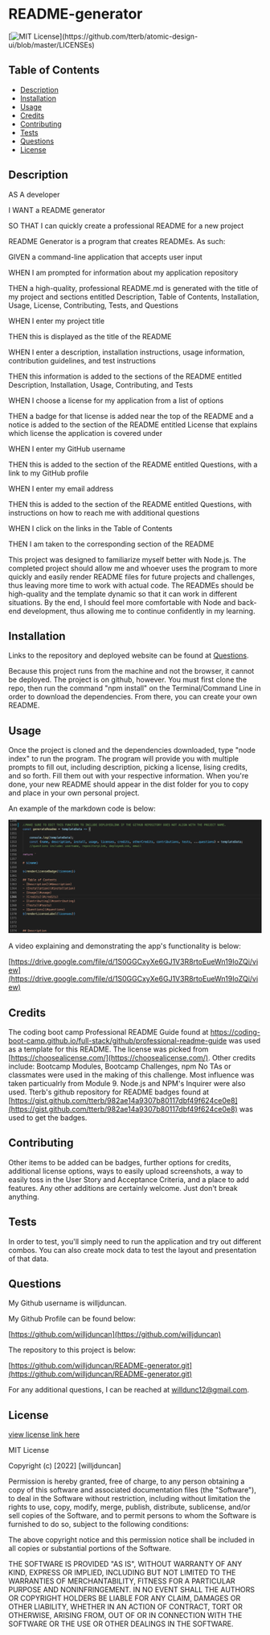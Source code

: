 
# README-generator


[![MIT License](https://img.shields.io/apm/l/atomic-design-ui.svg?)](https://github.com/tterb/atomic-design-ui/blob/master/LICENSEs)

        

## Table of Contents
- [Description](#description)
- [Installation](#installation)
- [Usage](#usage)
- [Credits](#credits)
- [Contributing](#contributing)
- [Tests](#tests)
- [Questions](#questions)
- [License](#license)  
        



## Description

AS A developer

I WANT a README generator

SO THAT I can quickly create a professional README for a new project

README Generator is a program that creates READMEs. As such:

GIVEN a command-line application that accepts user input

WHEN I am prompted for information about my application repository

THEN a high-quality, professional README.md is generated with the title of my project and sections entitled Description, Table of Contents, Installation, Usage, License, Contributing, Tests, and Questions

WHEN I enter my project title

THEN this is displayed as the title of the README

WHEN I enter a description, installation instructions, usage information, contribution guidelines, and test instructions

THEN this information is added to the sections of the README entitled Description, Installation, Usage, Contributing, and Tests

WHEN I choose a license for my application from a list of options 

THEN a badge for that license is added near the top of the README and a notice is added to the section of the README entitled License that explains which license the application is covered under

WHEN I enter my GitHub username

THEN this is added to the section of the README entitled Questions, with a link to my GitHub profile

WHEN I enter my email address

THEN this is added to the section of the README entitled Questions, with instructions on how to reach me with additional questions

WHEN I click on the links in the Table of Contents

THEN I am taken to the corresponding section of the README

This project was designed to familiarize myself better with Node.js. The completed project should allow me and whoever uses the program to more quickly and easily render README files for future projects and challenges, thus leaving more time to work with actual code. The READMEs should be high-quality and the template dynamic so that it can work in different situations. By the end, I should feel more comfortable with Node and back-end development, thus allowing me to continue confidently in my learning. 


## Installation

Links to the repository and deployed website can be found at [Questions](#questions).

Because this project runs from the machine and not the browser, it cannot be deployed. The project is on github, however. You must first clone the repo, then run the command "npm install" on the Terminal/Command Line in order to download the dependencies. From there, you can create your own README. 


## Usage

Once the project is cloned and the dependencies downloaded, type "node index" to run the program. The program will provide you with multiple prompts to fill out, including description, picking a license, lising credits, and so forth. Fill them out with your respective information. When you're done, your new README should appear in the dist folder for you to copy and place in your own personal project. 

An example of the markdown code is below: 

![screenshot of markdown](/images/screenshot-markdown.png)

A video explaining and demonstrating the app's functionality is below:

[https://drive.google.com/file/d/1S0GGCxyXe6GJ1V3R8rtoEueWn19IoZQi/view](https://drive.google.com/file/d/1S0GGCxyXe6GJ1V3R8rtoEueWn19IoZQi/view)


## Credits

The coding boot camp Professional README Guide found at https://coding-boot-camp.github.io/full-stack/github/professional-readme-guide was used as a template for this README. 
The license was picked from [https://choosealicense.com/](https://choosealicense.com/).
Other credits include: 
Bootcamp Modules, Bootcamp Challenges, npm
No TAs or classmates were used in the making of this challenge. Most influence was taken particualrly from Module 9. Node.js and NPM's Inquirer were also used. Tterb's github repository for README badges found at [https://gist.github.com/tterb/982ae14a9307b80117dbf49f624ce0e8](https://gist.github.com/tterb/982ae14a9307b80117dbf49f624ce0e8) was used to get the badges.



## Contributing

Other items to be added can be badges, further options for credits, additional license options, ways to easily upload screenshots, a way to easily toss in the User Story and Acceptance Criteria, and a place to add features. Any other additions are certainly welcome. Just don't break anything. 


## Tests

In order to test, you'll simply need to run the application and try out different combos. You can also create mock data to test the layout and presentation of that data. 


## Questions

My Github username is willjduncan.


My Github Profile can be found below:

[https://github.com/willjduncan](https://github.com/willjduncan)


The repository to this project is below:

[https://github.com/willjduncan/README-generator.git](https://github.com/willjduncan/README-generator.git)


For any additional questions, I can be reached at willdunc12@gmail.com.



## License

[view license link here](https://choosealicense.com/licenses/mit/)

        
MIT License

Copyright (c) [2022] [willjduncan]

Permission is hereby granted, free of charge, to any person obtaining a copy
of this software and associated documentation files (the "Software"), to deal
in the Software without restriction, including without limitation the rights
to use, copy, modify, merge, publish, distribute, sublicense, and/or sell
copies of the Software, and to permit persons to whom the Software is
furnished to do so, subject to the following conditions:

The above copyright notice and this permission notice shall be included in all
copies or substantial portions of the Software.

THE SOFTWARE IS PROVIDED "AS IS", WITHOUT WARRANTY OF ANY KIND, EXPRESS OR
IMPLIED, INCLUDING BUT NOT LIMITED TO THE WARRANTIES OF MERCHANTABILITY,
FITNESS FOR A PARTICULAR PURPOSE AND NONINFRINGEMENT. IN NO EVENT SHALL THE
AUTHORS OR COPYRIGHT HOLDERS BE LIABLE FOR ANY CLAIM, DAMAGES OR OTHER
LIABILITY, WHETHER IN AN ACTION OF CONTRACT, TORT OR OTHERWISE, ARISING FROM,
OUT OF OR IN CONNECTION WITH THE SOFTWARE OR THE USE OR OTHER DEALINGS IN THE
SOFTWARE.

    